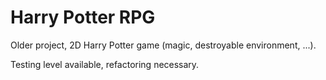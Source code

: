 # Harry Potter RPG

Older project, 2D Harry Potter game (magic, destroyable environment, ...).

Testing level available, refactoring necessary.